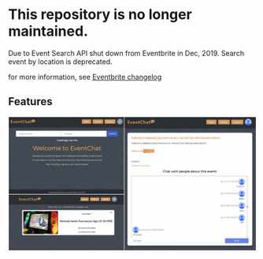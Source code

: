 # This repository is no longer maintained.

Due to Event Search API shut down from Eventbrite in Dec, 2019. Search event by location is deprecated.

for more information, see [Eventbrite changelog](https://www.eventbrite.com/platform/docs/changelog)


## Features
![](https://github.com/haooowu/EventChat/blob/master/screenShots.png)
